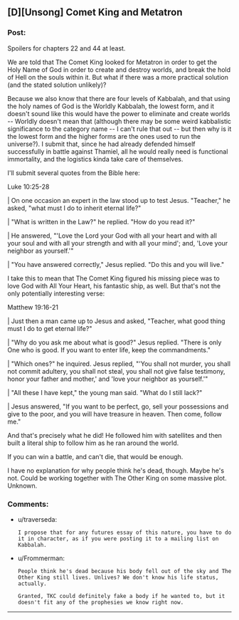 ## [D][Unsong] Comet King and Metatron

### Post:

Spoilers for chapters 22 and 44 at least. 

We are told that The Comet King looked for Metatron in order to get the Holy Name of God in order to create and destroy worlds, and break the hold of Hell on the souls within it. But what if there was a more practical solution (and the stated solution unlikely)?

Because we also know that there are four levels of Kabbalah, and that using the holy names of God is the Worldly Kabbalah, the lowest form, and it doesn't sound like this would have the power to eliminate and create worlds -- Worldly doesn't mean that (although there may be some weird kabbalistic significance to the category name -- I can't rule that out -- but then why is it the lowest form and the higher forms are the ones used to run the universe?). I submit that, since he had already defended himself successfully in battle against Thamiel, all he would really need is functional immortality, and the logistics kinda take care of themselves. 

I'll submit several quotes from the Bible here:

Luke 10:25-28

| On one occasion an expert in the law stood up to test Jesus. "Teacher," he asked, "what must I do to inherit eternal life?"

| "What is written in the Law?" he replied. "How do you read it?"

| He answered, "'Love the Lord your God with all your heart and with all your soul and with all your strength and with all your mind'; and, 'Love your neighbor as yourself.'"

| "You have answered correctly," Jesus replied. "Do this and you will live."

I take this to mean that The Comet King figured his missing piece was to love God with All Your Heart, his fantastic ship, as well. But that's not the only potentially interesting verse:

Matthew 19:16-21

| Just then a man came up to Jesus and asked, "Teacher, what good thing must I do to get eternal life?"

| "Why do you ask me about what is good?" Jesus replied. "There is only One who is good. If you want to enter life, keep the commandments."

| "Which ones?" he inquired. Jesus replied, "'You shall not murder, you shall not commit adultery, you shall not steal, you shall not give false testimony, honor your father and mother,' and 'love your neighbor as yourself.'"

| "All these I have kept," the young man said. "What do I still lack?"

| Jesus answered, "If you want to be perfect, go, sell your possessions and give to the poor, and you will have treasure in heaven. Then come, follow me."

And that's precisely what he did! He followed him with satellites and then built a literal ship to follow him as he ran around the world. 

If you can win a battle, and can't die, that would be enough. 

I have no explanation for why people think he's dead, though. Maybe he's not. Could be working together with The Other King on some massive plot. Unknown.

### Comments:

- u/traverseda:
  ```
  I propose that for any futures essay of this nature, you have to do it in character, as if you were posting it to a mailing list on Kabbalah.
  ```

- u/Frommerman:
  ```
  People think he's dead because his body fell out of the sky and The Other King still lives. Unlives? We don't know his life status, actually.

  Granted, TKC could definitely fake a body if he wanted to, but it doesn't fit any of the prophesies we know right now.
  ```

---

